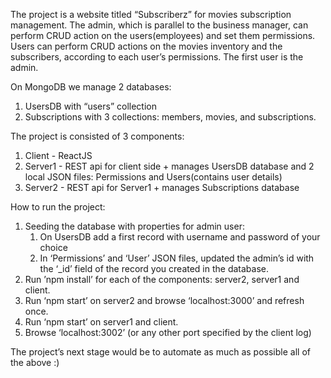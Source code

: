 The project is a website titled “Subscriberz” for movies subscription management.
The admin, which is parallel to the business manager, can perform CRUD action on the users(employees) and set them permissions.
Users can perform CRUD actions on the movies inventory and the subscribers, according to each user’s permissions.
The first user is the admin.

On MongoDB we manage 2 databases:
1. UsersDB with “users” collection
2. Subscriptions with 3 collections: members, movies, and subscriptions.

The project is consisted of 3 components:
1. Client - ReactJS
2. Server1 - REST api for client side + manages UsersDB database and 2 local JSON files: Permissions and Users(contains user details)
3. Server2 - REST api for Server1 + manages Subscriptions database

How to run the project:
1. Seeding the database with properties for admin user:
    1. On UsersDB add a first record with username and password of your choice
    2. In ‘Permissions’ and ‘User’ JSON files, updated the admin’s id with the ‘_id’ field of the record you created in the database.
2. Run ’npm install’ for each of the components: server2, server1 and client.
3. Run ‘npm start’ on server2 and browse ‘localhost:3000’ and refresh once.
4. Run ‘npm start’ on server1 and client.
5. Browse ‘localhost:3002’ (or any other port specified by the client log)

The project’s next stage would be to automate as much as possible all of the above :)